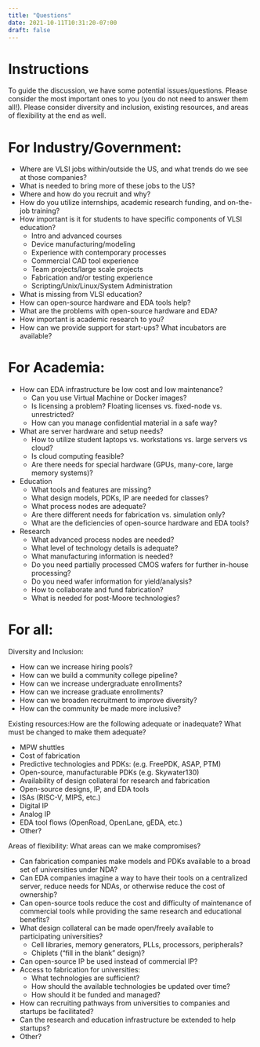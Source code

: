 ```yaml
---
title: "Questions"
date: 2021-10-11T10:31:20-07:00
draft: false
---
```


# Instructions

To guide the discussion, we have some potential
issues/questions. Please consider the most important ones to you (you
do not need to answer them all!). Please consider diversity and
inclusion, existing resources, and areas of flexibility at the end as
well.

# For Industry/Government:
* Where are VLSI jobs within/outside the US, and what trends do we see at those companies?
* What is needed to bring more of these jobs to the US?
* Where and how do you recruit and why?
* How do you utilize internships, academic research funding, and on-the-job training?
* How important is it for students to have specific components of VLSI education?
  * Intro and advanced courses
  * Device manufacturing/modeling
  * Experience with contemporary processes
  * Commercial CAD tool experience
  * Team projects/large scale projects
  * Fabrication and/or testing experience
  * Scripting/Unix/Linux/System Administration
* What is missing from VLSI education?
* How can open-source hardware and EDA tools help?
* What are the problems with open-source hardware and EDA?
* How important is academic research to you?
* How can we provide support for start-ups? What incubators are available?

# For Academia:
* How can EDA infrastructure be low cost and low maintenance?
  * Can you use Virtual Machine or Docker images?
  * Is licensing a problem? Floating licenses vs. fixed-node vs. unrestricted?
  * How can you manage confidential material in a safe way?
* What are server hardware and setup needs?
  * How to utilize student laptops vs. workstations vs. large servers vs cloud?
  * Is cloud computing feasible?
  * Are there needs for special hardware (GPUs, many-core, large memory systems)?
* Education
  * What tools and features are missing?
  * What design models, PDKs, IP are needed for classes?
  * What process nodes are adequate?
  * Are there different needs for fabrication vs. simulation only?
  * What are the deficiencies of open-source hardware and EDA tools?
* Research
  * What advanced process nodes are needed?
  * What level of technology details is adequate?
  * What manufacturing information is needed?
  * Do you need partially processed CMOS wafers for further in-house processing?
  * Do you need wafer information for yield/analysis?
  * How to collaborate and fund fabrication?
  * What is needed for post-Moore technologies?

# For all:

Diversity and Inclusion:
* How can we increase hiring pools?
* How can we build a community college pipeline?
* How can we increase undergraduate enrollments?
* How can we increase graduate enrollments?
* How can we broaden recruitment to improve diversity?
* How can the community be made more inclusive?

Existing resources:How are the following adequate or inadequate? What must be changed to make them adequate?
* MPW shuttles
* Cost of fabrication
* Predictive technologies and PDKs: (e.g. FreePDK, ASAP, PTM)
* Open-source, manufacturable PDKs (e.g. Skywater130)
* Availability of design collateral for research and fabrication
* Open-source designs, IP, and EDA tools
* ISAs (RISC-V, MIPS, etc.)
* Digital IP
* Analog IP
* EDA tool flows (OpenRoad, OpenLane, gEDA, etc.)
* Other?

Areas of flexibility: What areas can we make compromises?
* Can fabrication companies make models and PDKs available to a broad set of universities under NDA?
* Can EDA companies imagine a way to have their tools on a centralized server, reduce needs for NDAs, or otherwise reduce the cost of ownership?
* Can open-source tools reduce the cost and difficulty of maintenance of commercial tools while providing the same research and educational benefits?
* What design collateral can be made open/freely available to participating universities?
  * Cell libraries, memory generators, PLLs, processors, peripherals?
  * Chiplets (“fill in the blank” design)?
* Can open-source IP be used instead of commercial IP?
* Access to fabrication for universities:
  * What technologies are sufficient?
  * How should the available technologies be updated over time?
  * How should it be funded and managed?
* How can recruiting pathways from universities to companies and startups be facilitated?
* Can the research and education infrastructure be extended to help startups?
* Other?
